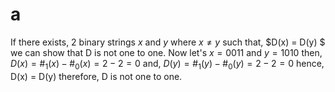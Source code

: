 # a
If there exists, 2 binary strings $x$ and $y$ where $x \not ={y}$ such that, $D(x) = D(y) $ we can show that D is not one to one.
Now let's $x = 0011$ and $y = 1010$ 
then, $D(x) =\#_1(x) - \#_0(x) = 2-2=0$
and, $D(y) =\#_1(y) - \#_0(y) = 2-2=0$
hence, D(x) = D(y)
therefore, D is not one to one. 